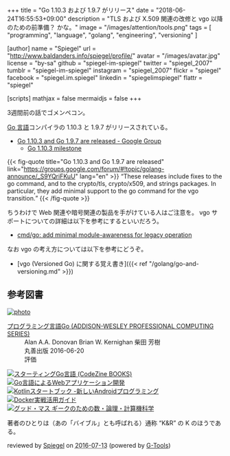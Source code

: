 +++
title = "Go 1.10.3 および 1.9.7 がリリース"
date = "2018-06-24T16:55:53+09:00"
description = "TLS および X.509 関連の改修と vgo 以降のための前準備？ かな。"
image = "/images/attention/tools.png"
tags  = [ "programming", "language", "golang", "engineering", "versioning" ]

[author]
  name      = "Spiegel"
  url       = "http://www.baldanders.info/spiegel/profile/"
  avatar    = "/images/avatar.jpg"
  license   = "by-sa"
  github    = "spiegel-im-spiegel"
  twitter   = "spiegel_2007"
  tumblr    = "spiegel-im-spiegel"
  instagram = "spiegel_2007"
  flickr    = "spiegel"
  facebook  = "spiegel.im.spiegel"
  linkedin  = "spiegelimspiegel"
  flattr    = "spiegel"

[scripts]
  mathjax = false
  mermaidjs = false
+++

3週間前の話でゴメンペコン。

[Go 言語]コンパイラの 1.10.3 と 1.9.7 がリリースされている。

- [Go 1.10.3 and Go 1.9.7 are released - Google Group](https://groups.google.com/forum/#!topic/golang-announce/_S9YQriFKuU)
    - [Go 1.10.3 milestone](https://github.com/golang/go/issues?q=milestone%3AGo1.10.3)

{{< fig-quote title="Go 1.10.3 and Go 1.9.7 are released" link="https://groups.google.com/forum/#!topic/golang-announce/_S9YQriFKuU" lang="en" >}}
<q>These releases include fixes to the go command, and to the crypto/tls, crypto/x509, and strings packages. In particular, they add minimal support to the go command for the vgo transition.</q>
{{< /fig-quote >}}

ちうわけで Web 関連や暗号関連の製品を手がけている人はご注意を。
vgo サポートについての詳細は以下を参考にするといいだろう。

- [cmd/go: add minimal module-awareness for legacy operation](https://go.googlesource.com/go/+/d4e21288e444d3ffd30d1a0737f15ea3fc3b8ad9)

なお vgo の考え方については以下を参考にどうぞ。

- [vgo (Versioned Go) に関する覚え書き]({{< ref "/golang/go-and-versioning.md" >}})

[Go 言語]: https://golang.org/ "The Go Programming Language"

## 参考図書

<div class="hreview" ><a class="item url" href="http://www.amazon.co.jp/exec/obidos/ASIN/4621300253/baldandersinf-22/"><img src="http://ecx.images-amazon.com/images/I/410V3ulwP5L._SL160_.jpg" alt="photo" class="photo"  /></a><dl ><dt class="fn"><a class="item url" href="http://www.amazon.co.jp/exec/obidos/ASIN/4621300253/baldandersinf-22/">プログラミング言語Go (ADDISON-WESLEY PROFESSIONAL COMPUTING SERIES)</a></dt><dd>Alan A.A. Donovan Brian W. Kernighan 柴田 芳樹 </dd><dd>丸善出版 2016-06-20</dd><dd>評価<abbr class="rating" title="5"><img src="http://g-images.amazon.com/images/G/01/detail/stars-5-0.gif" alt="" /></abbr> </dd></dl><p class="similar"><a href="http://www.amazon.co.jp/exec/obidos/ASIN/4798142417/baldandersinf-22/" target="_top"><img src="http://images.amazon.com/images/P/4798142417.09._SCTHUMBZZZ_.jpg"  alt="スターティングGo言語 (CodeZine BOOKS)"  /></a> <a href="http://www.amazon.co.jp/exec/obidos/ASIN/4873117526/baldandersinf-22/" target="_top"><img src="http://images.amazon.com/images/P/4873117526.09._SCTHUMBZZZ_.jpg"  alt="Go言語によるWebアプリケーション開発"  /></a> <a href="http://www.amazon.co.jp/exec/obidos/ASIN/4865940391/baldandersinf-22/" target="_top"><img src="http://images.amazon.com/images/P/4865940391.09._SCTHUMBZZZ_.jpg"  alt="Kotlinスタートブック -新しいAndroidプログラミング"  /></a> <a href="http://www.amazon.co.jp/exec/obidos/ASIN/4839959234/baldandersinf-22/" target="_top"><img src="http://images.amazon.com/images/P/4839959234.09._SCTHUMBZZZ_.jpg"  alt="Docker実戦活用ガイド"  /></a> <a href="http://www.amazon.co.jp/exec/obidos/ASIN/4274218961/baldandersinf-22/" target="_top"><img src="http://images.amazon.com/images/P/4274218961.09._SCTHUMBZZZ_.jpg"  alt="グッド・マス ギークのための数・論理・計算機科学"  /></a> </p>
<p class="description">著者のひとりは（あの「バイブル」とも呼ばれる）通称 “K&amp;R” の K のほうである。</p>
<p class="gtools" >reviewed by <a href='#maker' class='reviewer'>Spiegel</a> on <abbr class="dtreviewed" title="2016-07-13">2016-07-13</abbr> (powered by <a href="http://www.goodpic.com/mt/aws/index.html" >G-Tools</a>)</p>
</div>
